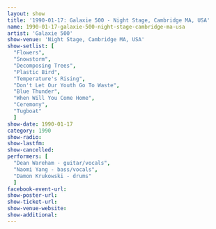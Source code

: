 ```yaml
---
layout: show
title: '1990-01-17: Galaxie 500 - Night Stage, Cambridge MA, USA'
name: 1990-01-17-galaxie-500-night-stage-cambridge-ma-usa
artist: 'Galaxie 500'
show-venue: 'Night Stage, Cambridge MA, USA'
show-setlist: [
  "Flowers",
  "Snowstorm",
  "Decomposing Trees",
  "Plastic Bird",
  "Temperature's Rising",
  "Don't Let Our Youth Go To Waste",
  "Blue Thunder",
  "When Will You Come Home",
  "Ceremony",
  "Tugboat"
  ]
show-date: 1990-01-17
category: 1990
show-radio: 
show-lastfm: 
show-cancelled: 
performers: [
  "Dean Wareham - guitar/vocals",
  "Naomi Yang - bass/vocals",
  "Damon Krukowski - drums"
  ]
facebook-event-url: 
show-poster-url: 
show-ticket-url: 
show-venue-website: 
show-additional: 
---
```


